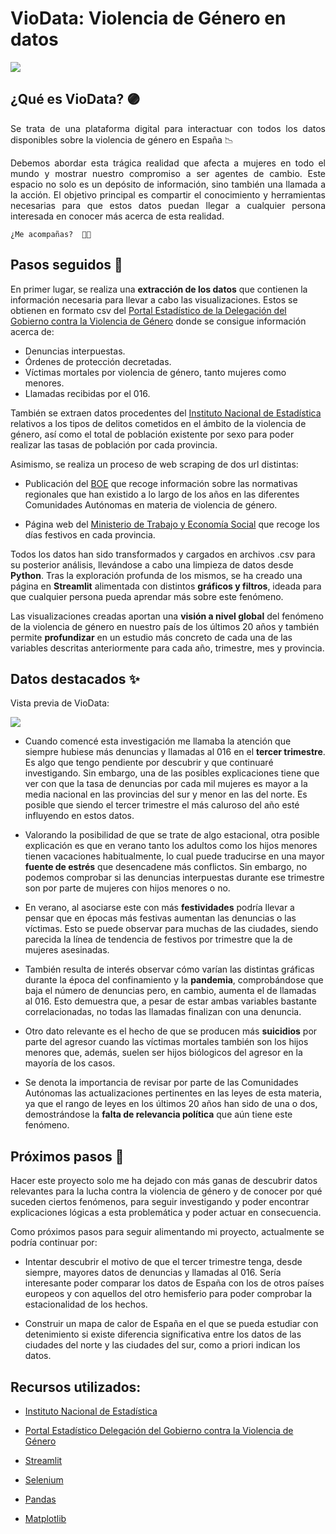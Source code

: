 # VioData: Violencia de Género en datos

![](https://github.com/NoeRoson/VioData/blob/main/img/vio.jpeg)

## ¿Qué es VioData? 🟣

<p align="justify">
    Se trata de una plataforma digital para interactuar con todos los datos disponibles sobre la violencia de género en España 📉
    </p>

<p align="justify">
    Debemos abordar esta trágica realidad que afecta a mujeres en todo el mundo y mostrar nuestro compromiso a ser agentes de cambio.
    Este espacio no solo es un depósito de información, sino también una llamada a la acción. El objetivo principal es compartir el conocimiento y herramientas necesarias para que estos datos puedan llegar a cualquier persona interesada en conocer más acerca de esta realidad.
    </p>

    ¿Me acompañas?  👐🏼
</p>

## Pasos seguidos 🐾

En primer lugar, se realiza una **extracción de los datos** que contienen la información necesaria para llevar a cabo las visualizaciones. Estos se obtienen en formato csv del [Portal Estadístico de la Delegación del Gobierno contra la Violencia de Género](https://estadisticasviolenciagenero.igualdad.gob.es/) donde se consigue información acerca de:

- Denuncias interpuestas.
- Órdenes de protección decretadas.
- Víctimas mortales por violencia de género, tanto mujeres como menores.
- Llamadas recibidas por el 016.

También se extraen datos procedentes del [Instituto Nacional de Estadística](https://www.ine.es/) relativos a los tipos de delitos cometidos en el ámbito de la violencia de género, así como el total de población existente por sexo para poder realizar las tasas de población por cada provincia.

Asimismo, se realiza un proceso de web scraping de dos url distintas: 
- Publicación del [BOE](https://www.boe.es/) que recoge información sobre las normativas regionales que han existido a lo largo de los años en las diferentes Comunidades Autónomas en materia de violencia de género.

- Página web del [Ministerio de Trabajo y Economía Social](https://www.mites.gob.es/) que recoge los días festivos en cada provincia.

Todos los datos han sido transformados y cargados en archivos .csv para su posterior análisis, llevándose a cabo una limpieza de datos desde **Python**. Tras la exploración profunda de los mismos, se ha creado una página en **Streamlit** alimentada con distintos **gráficos y filtros**, ideada para que cualquier persona pueda aprendar más sobre este fenómeno.

Las visualizaciones creadas aportan una **visión a nivel global** del fenómeno de la violencia de género en nuestro país de los últimos 20 años y también permite **profundizar** en un estudio más concreto de cada una de las variables descritas anteriormente para cada año, trimestre, mes y provincia.

## Datos destacados ✨

Vista previa de VioData:

![](https://github.com/NoeRoson/VioData/blob/main/ppt/video.gif)

- Cuando comencé esta investigación me llamaba la atención que siempre hubiese más denuncias y llamadas al 016 en el **tercer trimestre**. Es algo que tengo pendiente por descubrir y que continuaré investigando. Sin embargo, una de las posibles explicaciones tiene que ver con que la tasa de denuncias por cada mil mujeres es mayor a la media nacional en las provincias del sur y menor en las del norte. Es posible que siendo el tercer trimestre el más caluroso del año esté influyendo en estos datos.

- Valorando la posibilidad de que se trate de algo estacional, otra posible explicación es que en verano tanto los adultos como los hijos menores tienen vacaciones habitualmente, lo cual puede traducirse en una mayor **fuente de estrés** que desencadene más conflictos. Sin embargo, no podemos comprobar si las denuncias interpuestas durante ese trimestre son por parte de mujeres con hijos menores o no.

- En verano, al asociarse este con más **festividades** podría llevar a pensar que en épocas más festivas aumentan las denuncias o las víctimas. Esto se puede observar para muchas de las ciudades, siendo parecida la línea de tendencia de festivos por trimestre que la de mujeres asesinadas.

- También resulta de interés observar cómo varían las distintas gráficas durante la época del confinamiento y la **pandemia**, comprobándose que baja el número de denuncias pero, en cambio, aumenta el de llamadas al 016. Esto demuestra que, a pesar de estar ambas variables bastante correlacionadas, no todas las llamadas finalizan con una denuncia.

- Otro dato relevante es el hecho de que se producen más **suicidios** por parte del agresor cuando las víctimas mortales también son los hijos menores que, además, suelen ser hijos biólogicos del agresor en la mayoría de los casos.

- Se denota la importancia de revisar por parte de las Comunidades Autónomas las actualizaciones pertinentes en las leyes de esta materia, ya que el rango de leyes en los últimos 20 años han sido de una o dos, demostrándose la **falta de relevancia política** que aún tiene este fenómeno.


## Próximos pasos 🔮

Hacer este proyecto solo me ha dejado con más ganas de descubrir datos relevantes para la lucha contra la violencia de género y de conocer por qué suceden ciertos fenómenos, para seguir investigando y poder encontrar explicaciones lógicas a esta problemática y poder actuar en consecuencia.

Como próximos pasos para seguir alimentando mi proyecto, actualmente se podría continuar por:

- Intentar descubrir el motivo de que el tercer trimestre tenga, desde siempre, mayores datos de denuncias y llamadas al 016. Sería interesante poder comparar los datos de España con los de otros países europeos y con aquellos del otro hemisferio para poder comprobar la estacionalidad de los hechos.

- Construir un mapa de calor de España en el que se pueda estudiar con detenimiento si existe diferencia significativa entre los datos de las ciudades del norte y las ciudades del sur, como a priori indican los datos.


## Recursos utilizados:

- [Instituto Nacional de Estadística](https://www.ine.es/)

- [Portal Estadístico Delegación del Gobierno contra la Violencia de Género](https://estadisticasviolenciagenero.igualdad.gob.es/)
- [Streamlit](https://streamlit.io/)
- [Selenium](https://www.selenium.dev/)
- [Pandas](https://pandas.pydata.org/)
- [Matplotlib](https://matplotlib.org/stable/)